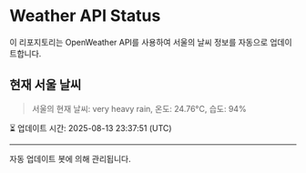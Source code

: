 
# Weather API Status

이 리포지토리는 OpenWeather API를 사용하여 서울의 날씨 정보를 자동으로 업데이트합니다.

## 현재 서울 날씨
> 서울의 현재 날씨: very heavy rain, 온도: 24.76°C, 습도: 94%

⏳ 업데이트 시간: 2025-08-13 23:37:51 (UTC)

---
자동 업데이트 봇에 의해 관리됩니다.
